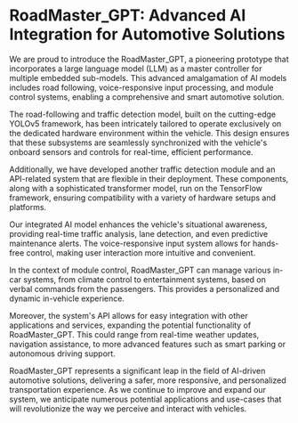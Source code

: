 # RoadMaster_GPT: Advanced AI Integration for Automotive Solutions

We are proud to introduce the RoadMaster_GPT, a pioneering prototype that incorporates a large language model (LLM) as a master controller for multiple embedded sub-models. This advanced amalgamation of AI models includes road following, voice-responsive input processing, and module control systems, enabling a comprehensive and smart automotive solution.

The road-following and traffic detection model, built on the cutting-edge YOLOv5 framework, has been intricately tailored to operate exclusively on the dedicated hardware environment within the vehicle. This design ensures that these subsystems are seamlessly synchronized with the vehicle's onboard sensors and controls for real-time, efficient performance.

Additionally, we have developed another traffic detection module and an API-related system that are flexible in their deployment. These components, along with a sophisticated transformer model, run on the TensorFlow framework, ensuring compatibility with a variety of hardware setups and platforms.

Our integrated AI model enhances the vehicle's situational awareness, providing real-time traffic analysis, lane detection, and even predictive maintenance alerts. The voice-responsive input system allows for hands-free control, making user interaction more intuitive and convenient.

In the context of module control, RoadMaster_GPT can manage various in-car systems, from climate control to entertainment systems, based on verbal commands from the passengers. This provides a personalized and dynamic in-vehicle experience.

Moreover, the system's API allows for easy integration with other applications and services, expanding the potential functionality of RoadMaster_GPT. This could range from real-time weather updates, navigation assistance, to more advanced features such as smart parking or autonomous driving support.

RoadMaster_GPT represents a significant leap in the field of AI-driven automotive solutions, delivering a safer, more responsive, and personalized transportation experience. As we continue to improve and expand our system, we anticipate numerous potential applications and use-cases that will revolutionize the way we perceive and interact with vehicles.
